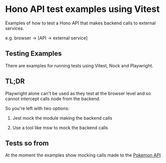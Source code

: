 # Hono API test examples using Vitest

Examples of how to test a Hono API that makes backend calls to external services.

e.g. browser -> [API -> external service]

## Testing Examples

There are examples for running tests using Vitest, Nock and Playwright.

## TL;DR

Playwright alone can't be used as they test at the browser level and so cannot intercept calls node from the backend.

So you're left with two options:

1. Jest mock the module making the backend calls

2. Use a tool like msw to mock the backend calls

## Tests so from

At the moment the examples show mocking calls made to the [Pokemon API](https://pokeapi.co/)
